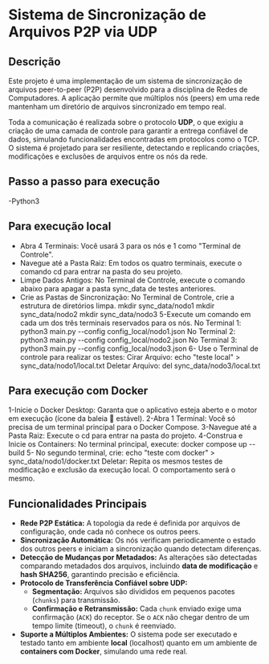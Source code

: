 # Sistema de Sincronização de Arquivos P2P via UDP

## Descrição

Este projeto é uma implementação de um sistema de sincronização de arquivos peer-to-peer (P2P) desenvolvido para a disciplina de Redes de Computadores. A aplicação permite que múltiplos nós (peers) em uma rede mantenham um diretório de arquivos sincronizado em tempo real.

Toda a comunicação é realizada sobre o protocolo **UDP**, o que exigiu a criação de uma camada de controle para garantir a entrega confiável de dados, simulando funcionalidades encontradas em protocolos como o TCP. O sistema é projetado para ser resiliente, detectando e replicando criações, modificações e exclusões de arquivos entre os nós da rede.

## Passo a passo para execução
-Python3
## Para execução local 
* Abra 4 Terminais: Você usará 3 para os nós e 1 como "Terminal de Controle".
* Navegue até a Pasta Raiz: Em todos os quatro terminais, execute o comando cd para entrar na pasta do seu projeto.
* Limpe Dados Antigos: No Terminal de Controle, execute o comando abaixo para apagar a pasta sync_data de testes anteriores.
* Crie as Pastas de Sincronização: No Terminal de Controle, crie a estrutura de diretórios limpa.
    mkdir sync_data/nodo1
    mkdir sync_data/nodo2
    mkdir sync_data/nodo3
5-Execute um comando em cada um dos três terminais reservados para os nós.
  No Terminal 1:
      python3 main.py --config config_local/nodo1.json
  No Terminal 2:
      python3 main.py --config config_local/nodo2.json
  No Terminal 3:
      python3 main.py --config config_local/nodo3.json
6- Use o Terminal de controle para realizar os testes:
    Cirar Arquivo:
        echo "teste local" > sync_data/nodo1/local.txt
    Deletar Arquivo:
        del sync_data/nodo3/local.txt

## Para execução com Docker
1-Inicie o Docker Desktop: Garanta que o aplicativo esteja aberto e o motor em execução (ícone da baleia 🐳 estável).
2-Abra 1 Terminal: Você só precisa de um terminal principal para o Docker Compose.
3-Navegue até a Pasta Raiz: Execute o cd para entrar na pasta do projeto.
4-Construa e Inicie os Containers: No terminal principal, execute:
    docker compose up --build
5- No segundo terminal, crie:
        echo "teste com docker" > sync_data/nodo1/docker.txt
Deletar: Repita os mesmos testes de modificação e exclusão da execução local. O comportamento será o mesmo.


## Funcionalidades Principais

-   **Rede P2P Estática:** A topologia da rede é definida por arquivos de configuração, onde cada nó conhece os outros peers.
-   **Sincronização Automática:** Os nós verificam periodicamente o estado dos outros peers e iniciam a sincronização quando detectam diferenças.
-   **Detecção de Mudanças por Metadados:** As alterações são detectadas comparando metadados dos arquivos, incluindo **data de modificação** e **hash SHA256**, garantindo precisão e eficiência.
-   **Protocolo de Transferência Confiável sobre UDP:**
    -   **Segmentação:** Arquivos são divididos em pequenos pacotes (`chunks`) para transmissão.
    -   **Confirmação e Retransmissão:** Cada `chunk` enviado exige uma confirmação (`ACK`) do receptor. Se o `ACK` não chegar dentro de um tempo limite (timeout), o `chunk` é reenviado.
-   **Suporte a Múltiplos Ambientes:** O sistema pode ser executado e testado tanto em ambiente **local** (localhost) quanto em um ambiente de **containers com Docker**, simulando uma rede real.

